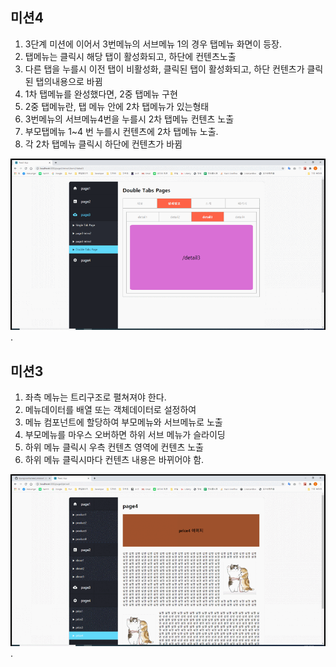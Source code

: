 ## 미션4

1. 3단계 미션에 이어서 3번메뉴의 서브메뉴 1의 경우 탭메뉴 화면이 등장.
2. 탭메뉴는 클릭시 해당 탭이 활성화되고, 하단에 컨텐츠노출
3. 다른 탭을 누를시 이전 탭이 비활성화, 클릭된 탭이 활성화되고, 하단 컨텐츠가 클릭된 탭의내용으로 바뀜
4. 1차 탭메뉴를 완성했다면, 2중 탭메뉴 구현
5. 2중 탭메뉴란, 탭 메뉴 안에 2차 탭메뉴가 있는형태
6. 3번메뉴의 서브메뉴4번을 누를시 2차 탭메뉴 컨텐츠 노출
7. 부모탭메뉴 1~4 번 누를시 컨텐츠에 2차 탭메뉴 노출.
8. 각 2차 탭메뉴 클릭시 하단에 컨텐츠가 바뀜

![미션4 GIF](./src/img/react_mission_4_Tabs.gif).

## 미션3

1. 좌측 메뉴는 트리구조로 펼쳐져야 한다.
2. 메뉴데이터를 배열 또는 객체데이터로 설정하여
3. 메뉴 컴포넌트에 할당하여 부모메뉴와 서브메뉴로 노출
4. 부모메뉴를 마우스 오버하면 하위 서브 메뉴가 슬라이딩
5. 하위 메뉴 클릭시 우측 컨텐츠 영역에 컨텐츠 노출
6. 하위 메뉴 클릭시마다 컨텐츠 내용은 바뀌어야 함.

![미션3 Gif](./src/img/react_mission_3_LNB.gif).

